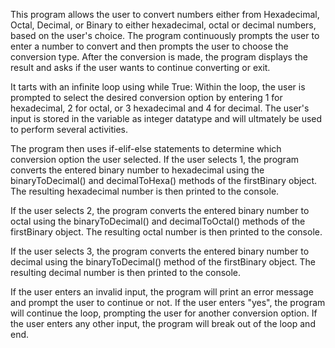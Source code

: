 This program allows the user to convert numbers either from Hexadecimal, Octal, Decimal, or Binary to either hexadecimal, 
octal or decimal numbers, based on the user's choice. The program continuously 
prompts the user to enter a number to convert and then prompts the user to choose the conversion type. 
After the conversion is made, the program displays the result and asks if the user wants to continue converting or exit.

It tarts with an infinite loop using while True:
Within the loop, the user is prompted to select the desired conversion option by entering 1 for hexadecimal, 
2 for octal, or 3 hexadecimal and 4 for decimal. The user's input is stored in the variable 
as integer datatype and will ultmately be used to perform several activities.

The program then uses if-elif-else statements to determine which conversion option the user selected. 
If the user selects 1, the program converts the entered binary number to hexadecimal using the 
binaryToDecimal() and decimalToHexa() methods of the firstBinary object. The resulting hexadecimal number is then printed to the console.

If the user selects 2, the program converts the entered binary number to octal using the binaryToDecimal() 
and decimalToOctal() methods of the firstBinary object. The resulting octal number is then printed to the console.

If the user selects 3, the program converts the entered binary number to decimal using the binaryToDecimal() 
method of the firstBinary object. The resulting decimal number is then printed to the console.

If the user enters an invalid input, the program will print an error message and prompt the user to continue or not. 
If the user enters "yes", the program will continue the loop, prompting the user for another conversion option. 
If the user enters any other input, the program will break out of the loop and end.
